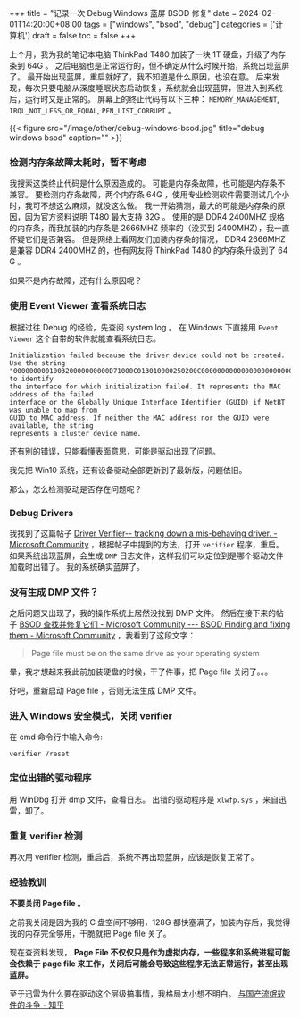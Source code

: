 +++
title = "记录一次 Debug Windows 蓝屏 BSOD 修复"
date = 2024-02-01T14:20:00+08:00
tags = ["windows", "bsod", "debug"]
categories = ['计算机']
draft = false
toc = false
+++

上个月，我为我的笔记本电脑 ThinkPad T480 加装了一块 1T 硬盘，升级了内存条到 64G 。
之后电脑也是正常运行的，但不确定从什么时候开始，系统出现蓝屏了。
最开始出现蓝屏，重启就好了，我不知道是什么原因，也没在意。
后来发现，每次只要电脑从深度睡眠状态启动恢复，系统就会出现蓝屏，但进入到系统后，运行时又是正常的。
屏幕上的终止代码有以下三种： `MEMORY_MANAGEMENT`, `IRQL_NOT_LESS_OR_EQUAL`, `PFN_LIST_CORRUPT` 。

{{< figure src="/image/other/debug-windows-bsod.jpg" title="debug windows bsod" caption="" >}}

<!--more-->

### 检测内存条故障太耗时，暂不考虑
我搜索这类终止代码是什么原因造成的。
可能是内存条故障，也可能是内存条不兼容。
要检测内存条故障，两个内存条 64G ，使用专业检测软件需要测试几个小时，我可不想这么麻烦，就没这么做。
我一开始猜测，最大的可能是内存条的原因，因为官方资料说明 T480 最大支持 32G 。
使用的是 DDR4 2400MHZ 规格的内存条，而我加装的内存条是 2666MHZ 频率的（没买到 2400MHZ），我一直怀疑它们是否兼容。
但是网络上看网友们加装内存条的情况， DDR4 2666MHZ 是兼容 DDR4 2400MHZ 的，也有网友将 ThinkPad T480 的内存条升级到了 64 G 。

如果不是内存故障，还有什么原因呢？

### 使用 Event Viewer 查看系统日志
根据过往 Debug 的经验，先查阅 system log 。 在 Windows 下直接用 `Event Viewer` 这个自带的软件就能查看系统日志。

```
Initialization failed because the driver device could not be created. Use the string
"000000000100320000000000D71000C013010000250200C000000000000000000000000000000000" to identify
the interface for which initialization failed. It represents the MAC address of the failed
interface or the Globally Unique Interface Identifier (GUID) if NetBT was unable to map from
GUID to MAC address. If neither the MAC address nor the GUID were available, the string
represents a cluster device name.
```

还有别的错误，只能看懂表面意思，可能是驱动出现了问题。

我先把 Win10 系统，还有设备驱动全部更新到了最新版，问题依旧。

那么，怎么检测驱动是否存在问题呢？

### Debug Drivers
我找到了这篇帖子 [Driver Verifier-- tracking down a mis-behaving driver. - Microsoft Community](https://answers.microsoft.com/en-us/windows/forum/all/driver-verifier-tracking-down-a-mis-behaving/f5cb4faf-556b-4b6d-95b3-c48669e4c983) ，根据帖子中提到的方法，打开 `verifier` 程序，重启。
如果系统出现蓝屏，会生成 `DMP` 日志文件，这样我们可以定位到是哪个驱动文件加载时出错了。
我的系统确实蓝屏了。

### 没有生成 DMP 文件？
之后问题又出现了，我的操作系统上居然没找到 DMP 文件。
然后在接下来的帖子 [BSOD 查找并修复它们 - Microsoft Community --- BSOD Finding and fixing them - Microsoft Community](https://answers.microsoft.com/en-us/windows/forum/all/bsod-finding-and-fixing-them/1939df35-283f-4830-a4dd-e95ee5d8669d) ，我看到了这段文字：

> Page file must be on the same drive as your operating system

晕，我才想起来我此前加装硬盘的时候，干了件事，把 Page file 关闭了。。。

好吧，重新启动 Page file ，否则无法生成 DMP 文件。


### 进入 Windows 安全模式，关闭 verifier
在 cmd 命令行中输入命令:

`verifier /reset`

### 定位出错的驱动程序
用 WinDbg 打开 dmp 文件，查看日志。
出错的驱动程序是 `xlwfp.sys` ，来自迅雷，卸了。

### 重复 verifier 检测
再次用 verifier 检测，重启后，系统不再出现蓝屏，应该是恢复正常了。

### 经验教训
**不要关闭 Page file 。**

之前我关闭是因为我的 C 盘空间不够用，128G 都快塞满了，加装内存后，我觉得我的内存完全够用，干脆就把 Page file 关了。

现在查资料发现， **Page File 不仅仅只是作为虚拟内存，一些程序和系统进程可能会依赖于 page file 来工作，关闭后可能会导致这些程序无法正常运行，甚至出现蓝屏。**

至于迅雷为什么要在驱动这个层级搞事情，我格局太小想不明白。 [与国产流氓软件的斗争 - 知乎](https://zhuanlan.zhihu.com/p/43433631)
